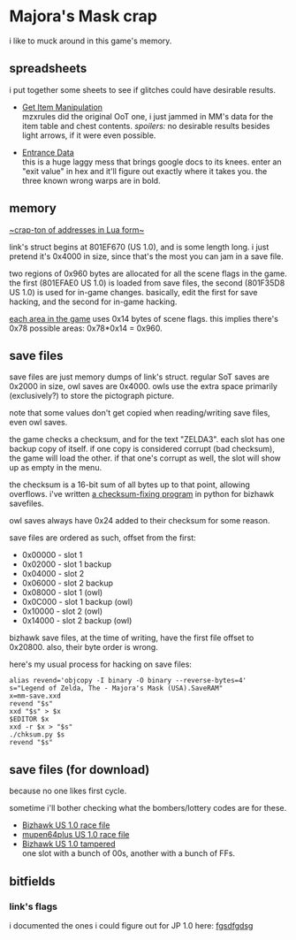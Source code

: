 # Majora's Mask crap

i like to muck around in this game's memory.

## spreadsheets

i put together some sheets to see if glitches could have desirable results.

* [Get Item Manipulation][gim]  
  mzxrules did the original OoT one, i just jammed in MM's data for the item table and chest contents.
  *spoilers:* no desirable results besides light arrows, if it were even possible.

* [Entrance Data][ed]  
  this is a huge laggy mess that brings google docs to its knees.
  enter an "exit value" in hex and it'll figure out exactly where it takes you.
  the three known wrong warps are in bold.

[gim]: https://docs.google.com/spreadsheets/d/17LsLbF6aRePVRxisui8azPtDBfPmjugWIf91wPuXTsY
[ed]: https://docs.google.com/spreadsheets/d/1e9kDyAW0gxXHFWS-GNEtVIo-rp39wQJJOtf3B0ehhqY

## memory

[~crap-ton of addresses in Lua form~][noice]

[noice]: /MM%20addrs.lua

link's struct begins at 801EF670 (US 1.0), and is some length long. i just pretend it's 0x4000 in size, since that's the most you can jam in a save file.

two regions of 0x960 bytes are allocated for all the scene flags in the game. the first (801EFAE0 US 1.0) is loaded from save files, the second (801F35D8 US 1.0) is used for in-game changes. basically, edit the first for save hacking, and the second for in-game hacking.

[each area in the game][areas] uses 0x14 bytes of scene flags. this implies there's 0x78 possible areas: 0x78*0x14 = 0x960.

[areas]: https://docs.google.com/spreadsheets/d/1e9kDyAW0gxXHFWS-GNEtVIo-rp39wQJJOtf3B0ehhqY/edit#gid=2120585358

## save files

save files are just memory dumps of link's struct. regular SoT saves are 0x2000 in size, owl saves are 0x4000. owls use the extra space primarily (exclusively?) to store the pictograph picture.

note that some values don't get copied when reading/writing save files, even owl saves.

the game checks a checksum, and for the text "ZELDA3". each slot has one backup copy of itself. if one copy is considered corrupt (bad checksum), the game will load the other. if that one's corrupt as well, the slot will show up as empty in the menu.

the checksum is a 16-bit sum of all bytes up to that point, allowing overflows. i've written [a checksum-fixing program][chksum] in python for bizhawk savefiles.

owl saves always have 0x24 added to their checksum for some reason.

[chksum]: /chksum.py

save files are ordered as such, offset from the first:

* 0x00000 - slot 1
* 0x02000 - slot 1 backup
* 0x04000 - slot 2
* 0x06000 - slot 2 backup
* 0x08000 - slot 1 (owl)
* 0x0C000 - slot 1 backup (owl)
* 0x10000 - slot 2 (owl)
* 0x14000 - slot 2 backup (owl)

bizhawk save files, at the time of writing, have the first file offset to 0x20800. also, their byte order is wrong.

here's my usual process for hacking on save files:
```
alias revend='objcopy -I binary -O binary --reverse-bytes=4'
s="Legend of Zelda, The - Majora's Mask (USA).SaveRAM"
x=mm-save.xxd
revend "$s"
xxd "$s" > $x
$EDITOR $x
xxd -r $x > "$s"
./chksum.py $s
revend "$s"
```

## save files (for download)

because no one likes first cycle.

sometime i'll bother checking what the bombers/lottery codes are for these.

* [Bizhawk US 1.0 race file](https://dl.dropboxusercontent.com/u/9602837/temp/MM%20US%20Race%20File%20for%20Bizhawk.zip )
* [mupen64plus US 1.0 race file](https://dl.dropboxusercontent.com/u/9602837/temp/Legend%20of%20Zelda%2C%20The%20-%20Majora%27s%20Mask%20%28U%29%20%5B%21%5D.zip)
* [Bizhawk US 1.0 tampered](https://dl.dropboxusercontent.com/u/9602837/temp/bizhawk%20saves.zip )  
  one slot with a bunch of 00s, another with a bunch of FFs.

## bitfields

### link's flags

i documented the ones i could figure out for JP 1.0 here: [fgsdfgdsg][linkfields]

[linkfields]: /mm-bitflags.txt 
